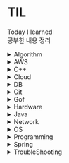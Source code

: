 # TIL
Today I learned  
공부한 내용 정리
<details><summary>Algorithm</summary>

  <blockquote><details><summary>Category</summary>

  - [B-Tree](./Algorithm/Category/B-Tree.md)
  - [BackTracking](./Algorithm/Category/BackTracking.md)
  - [BFS](./Algorithm/Category/BFS.md)
  - [Big-O](./Algorithm/Category/Big-O.md)
  - [Binary Search](./Algorithm/Category/BinarySearch.md)
  - [Binary Search Tree](./Algorithm/Category/BinarySearchTree.md)
  - [Binary Tree](./Algorithm/Category/BinaryTree.md)
  - [DFS](./Algorithm/Category/DFS.md)
  - [Djikstra](./Algorithm/Category/Dijkstra.md)
  - [Graph](./Algorithm/Category/Graph.md)
  - [Hash Table](./Algorithm/Category/HashTable.md)
  - [Linked List](./Algorithm/Category/LinkedList.md)
  - [Queue](./Algorithm/Category/Queue.md)
  - [레드-블랙 트리](./Algorithm/Category/Red-Black-Tree.md)
  - [Sort-요약](./Algorithm/Category/Sort-All-Summury.md)
  - [Bubblesort](./Algorithm/Category/Sort-Bubblesort.md)
  - [Heapsort](./Algorithm/Category/Sort-Heapsort.md)
  - [Insertionsort](./Algorithm/Category/Sort-Insertionsort.md)
  - [Mergesort](./Algorithm/Category/Sort-Mergesort.md)
  - [Quiksort](./Algorithm/Category/Sort-Quiksort.md)
  - [Selectionsort](./Algorithm/Category/Sort-Selectionsort.md)
  - [Stack](./Algorithm/Category/Stack.md)
  </details></blockquote>

  <blockquote><details><summary>알고리즘 오답노트</summary>

  - [가장 긴 증가하는 부분 수열2](./Algorithm/CodingTestExcercise/%EA%B0%80%EC%9E%A5%20%EA%B8%B4%20%EC%A6%9D%EA%B0%80%ED%95%98%EB%8A%94%20%EB%B6%80%EB%B6%84%20%EC%88%98%EC%97%B42.md)
  - [두 큐 합 같게 만들기](./Algorithm/CodingTestExcercise/%EB%91%90%ED%81%90%ED%95%A9%EA%B0%99%EA%B2%8C%EB%A7%8C%EB%93%A4%EA%B8%B0.md)
  - [병합 저렬](./Algorithm/CodingTestExcercise/%EB%B3%91%ED%95%A9%EC%A0%95%EB%A0%AC.md)
  - [보석 도둑](./Algorithm/CodingTestExcercise/%EB%B3%B4%EC%84%9D%20%EB%8F%84%EB%91%91.md)
  - [양궁대회](./Algorithm/CodingTestExcercise/%EC%96%91%EA%B6%81%EB%8C%80%ED%9A%8C.md)
  - [잃어버린 괄호](./Algorithm/CodingTestExcercise/%EC%9E%83%EC%96%B4%EB%B2%84%EB%A6%B0%20%EA%B4%84%ED%98%B8.md)
  - [재귀를 이용한 조합 구현](./Algorithm/CodingTestExcercise/%EC%A1%B0%ED%95%A9.md)
  - [트리의 지름](./Algorithm/CodingTestExcercise/%ED%8A%B8%EB%A6%AC%EC%9D%98%EC%A7%80%EB%A6%84.md)
  - [피보나치 수열 구현](./Algorithm/CodingTestExcercise/%ED%94%BC%EB%B3%B4%EB%82%98%EC%B9%98%EC%88%98%EC%97%B4.md)
  - [k진수 소수 구하기](./Algorithm/CodingTestExcercise/k%EC%A7%84%EC%88%98%EC%86%8C%EC%88%98%EA%B5%AC%ED%95%98%EA%B8%B0.md)
  </details></blockquote>

  - [N-Queen](./Algorithm/N_Queen.md)
  - [트리 순회](./Algorithm/Tree_Traversal.md)
</details>

<details><summary>AWS</summary>

  - [AWS](./AWS/AWS.md)
  - [S3](./AWS/S3.md)
</details>

<details><summary>C++</summary>

  - [accumulate function](./C%2B%2B/accumulate.md)
  - [assert](./C%2B%2B/assert.md)
  - [binary_search](./C%2B%2B/binary_search.md)
  - [comparator](./C%2B%2B/comparator.md)
  - [cout 소숫점 출력](./C%2B%2B/cout_%EC%86%8C%EC%88%98%EC%A0%90.md)
  - [getline()](./C%2B%2B/getline.md)
  - [heapsort](./C%2B%2B/heapsort.md)
  - [map erase](./C%2B%2B/map_erase.md)
  - [multiset](./C%2B%2B/multiset.md)
  - [priority_queue](./C%2B%2B/priority_queue.md)
  - [substr function speed](./C%2B%2B/speed_substr.md)
  - [split function](./C%2B%2B/split.md)
  - [stringstream function](./C%2B%2B/stringstream.md)
</details>

<details><summary>Cloud</summary>

  - [Cloud](./Cloud/Cloud.md)
  - [Infrastructure as a Service](./Cloud/IaaS.md)
  - [Platform as a Service](./Cloud/PaaS.md)
  - [Software as a Service](./Cloud/SaaS.md)
</details>

<details><summary>DB</summary>

  <blockquote><details><summary>SQL</summary>

  - [DDL](.DB/SQL/DDL.md)
  - [DCL](.DB/SQL/DCL.md)
  - [DML](.DB/SQL/DML.md)
  - [SQL 정리](./DB/SQL/SQL-ALL.md)
  - [SQL - DISTINCT](./DB/SQL/SQL-DISTINCT.md)
  - [SQL - GROUP BY](./DB/SQL/SQL-GROUPBY.md)
  - [SQL - IFNULL](./DB/SQL/SQL-IFNULL.md)
  </details></blockquote>

  - [Data Integrity](./DB/Data_Integrity.md)
  - [Normalization](./DB/Database_Normalization.md)
  - [NoSQL vs RDBMS](./DB/NoSqlVsRdbms.md)
  - [Transaction](./DB/Transaction.md)
</details>

<details><summary>Git</summary>

  - [Fetch vs Pull](./Git/Git_Fetch_Pull.md)
  - [Issue](./Git/GitHub_Issues.md)
  - [MarkDown](./Git/MarkDown-guide.md)
</details>

<details><summary>Gof</summary>

  - [Adapter](./GoF/Adapter.md)
  - [Builder](./GoF/Builder.md)
  - [Singletone](./Gof/Singletone.md)
  - [Strategy](./GoF/Strategy.md)
</details>

<details>
<summary>Hardware</summary>

- [Cache](./Hardware/Cache.md)
</details>

<details><summary>Java</summary>

  - [Interface Vs Abstract](./Java/InterfaceVsAbstract.md)
  - [Lambda Expression](./Java/LambdaExpression.md)
  - [Stream](./Java/Stream.md)
  - [super](./Java/super.md)
</details>

<details><summary>Network</summary>

  <blockquote><details><summary>TCP/IP 4계층</summary>

  - [4 way handshaking](./Network/TCP_IP_4.md/4way_handshake.md)
  - [ISN](./Network/TCP_IP_4.md/ISN.md)
  - [TCP](./Network/TCP_IP_4.md/TCP.md)
  - [UDP](./Network/TCP_IP_4.md/UDP.md)
  </details></blockquote>

  - [API](./Network/API.md)
  - [Cookie & Session](./Network/Cookie_Session.md)
  - [CORS](./Network/CORS.md)
  - [IPv4, IPv6](./Network/IPv4_IPv6.md)
  - [JWT](./Network/JWT.md)
  - [Traffic Handling](./Network/Traffic_Handling.md)
  - [XSS & CSRF](./Network/XSS_CSRF.md)
</details>

<details><summary>OS</summary>

  - [Kernel](./OS/Kernel.md)
  - [Questions](./OS/Questions.md)
</details>

<details><summary>Programming</summary>

  - [의존성](./Programming/Dependency.md)
  - [의존성 주입 DI](./Programming/DI.md)
  - [Framework vs Library](./Programming/Framework%26Library.md)
  - [OAuth](./Programming/OAuth.md)
  - [OOP 객체지향 프로그래밍](./Programming/OOP.md)
  - [오버로딩 vs 오버라이딩](./Programming/Overloading_Overriding.md)
  - [SI/SM](./Programming/SI_SM.md)
  - [동기 비동기](./Programming/Synchronous_Asynchronous.md)
</details>

<details><summary>Spring</summary>

  <blockquote><details><summary>Annotations</summary>

  - [Annotations](./Spring/Annotations/Annotations.md)
  </details></blockquote>

  <blockquote><details><summary>JPA</summary>

  - [Jpa Data Delete](./Spring/JPA/Jpa_Data_Delete.md)
  - [Jpa Relation](./Spring/JPA/Jpa_Relation.md)
  - [JPA](./Spring/JPA/JPA.md)
  - [N+1 문제](./Spring/JPA/N%2B1.md)
  </details></blockquote>

  <blockquote><details><summary>SpringSecurity</summary>

  - [Authentication & Authorization](./Spring/SpringSecurity/Authentication%26Authorization.md)
  - [Spring Security Architecture](./Spring/SpringSecurity/SpringSecurityArchitecture.md)
  </details></blockquote>

  - [AOP](./Spring/AOP.md)
  - [Mapping Entities to Dtos](./Spring/Mapping_Entity_to_Dto.md)
  - [Paging and Infinity Scroll](./Spring/Paging_and_Infinity_Scroll.md)
  - [Recursive Relation](./Spring/Recursive_Relation.md)
  - [Springboot](./Spring/Spring%26SpringBoot.md)
  - [Validation & Error](./Spring/Validation%26ErrorCheck.md)
  - [WebSocket Stomp](./Spring/WebSocket_Stomp.md)
</details>

<details><summary>TroubleShooting</summary>

  - [How To Update Board Files](./TroubleShooting/Board_File_Update.md)
  - [Dto DI](./TroubleShooting/Dto_Dependency_Injection_Fail.md)
  - [Jpa delte query not being executed](./TroubleShooting/JPA_Delete_Fail.md)
  - [Jpa Infinity Loop](./TroubleShooting/JPA_Relation_Infinity_Loop.md)
  - [Lazy Exception](./TroubleShooting/Lazy_Exception.md)
  - [Multiple Chat Message Error](./TroubleShooting/Multiple_Chat_Error.md)
  - [Multiple Content Types in ResponseEntity\<ResponseDto\>](./TroubleShooting/Multiple_Content_Type_in_ResponseDto.md)
  - [Recieving Form Data From Controller](./TroubleShooting/Receiving_Form_Data_From_Controller.md)
  - [RequestDto Getters and Setters](./TroubleShooting/RequestDto_Getter_Setter.md)
  - [C++ sort 함수 compare 오류](./TroubleShooting/sort_compare.md)
  - [Stomp Disconnection sessionId](./TroubleShooting/Stomp_Disconnect.md)
  - [Test Code "Strict stubbing argument mismatch"](./TroubleShooting/Test_Strict_stubbing_argument_mismatch.md)
  - [VisualStudio 와 Boj 서버 차이](./TroubleShooting/VisualStudio_BOJ.md)
  - [Websocket and Jwt Authentication](./TroubleShooting/WebSocket_And_Security.md)
</details>
